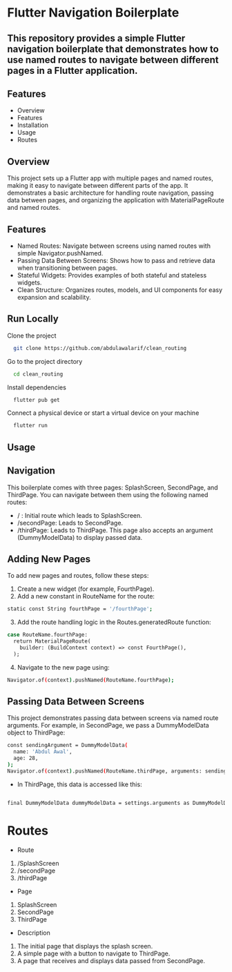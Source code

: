 
# Flutter Navigation Boilerplate

## This repository provides a simple Flutter navigation boilerplate that demonstrates how to use named routes to navigate between different pages in a Flutter application.



## Features

- Overview
- Features
- Installation
- Usage
- Routes

##  Overview
This project sets up a Flutter app with multiple pages and named routes, making it easy to navigate between different parts of the app. It demonstrates a basic architecture for handling route navigation, passing data between pages, and organizing the application with MaterialPageRoute and named routes.

##  Features
- Named Routes: Navigate between screens using named routes with simple Navigator.pushNamed.
- Passing Data Between Screens: Shows how to pass and retrieve data when transitioning between pages.
- Stateful Widgets: Provides examples of both stateful and stateless widgets.
- Clean Structure: Organizes routes, models, and UI components for easy expansion and scalability.



## Run Locally

Clone the project

```bash
  git clone https://github.com/abdulawalarif/clean_routing
```

Go to the project directory

```bash
  cd clean_routing
```

Install dependencies

```bash
  flutter pub get
```

Connect a physical device or start a virtual device on your machine

```bash
  flutter run
```


## Usage
## Navigation
This boilerplate comes with three pages: SplashScreen, SecondPage, and ThirdPage. You can navigate between them using the following named routes:

- / : Initial route which leads to SplashScreen.
- /secondPage: Leads to SecondPage.
- /thirdPage: Leads to ThirdPage. This page also accepts an argument (DummyModelData) to display passed data.

## Adding New Pages
To add new pages and routes, follow these steps:

1.  Create a new widget (for example, FourthPage).
2.  Add a new constant in RouteName for the route:


```bash
static const String fourthPage = '/fourthPage';

```
3. Add the route handling logic in the Routes.generatedRoute function:


```bash
case RouteName.fourthPage:
  return MaterialPageRoute(
    builder: (BuildContext context) => const FourthPage(),
  );
```

4. Navigate to the new page using:

```bash
Navigator.of(context).pushNamed(RouteName.fourthPage);
```

## Passing Data Between Screens
This project demonstrates passing data between screens via named route arguments. For example, in SecondPage, we pass a DummyModelData object to ThirdPage:
```bash
const sendingArgument = DummyModelData(
  name: 'Abdul Awal',
  age: 28,
);
Navigator.of(context).pushNamed(RouteName.thirdPage, arguments: sendingArgument);
```

- In ThirdPage, this data is accessed like this:
```bash

final DummyModelData dummyModelData = settings.arguments as DummyModelData;
```



# Routes
- Route	
1. /SplashScreen
2. /secondPage	 
3. /thirdPage


- Page	
1. SplashScreen
2. SecondPage
3. ThirdPage


- Description
1. The initial page that displays the splash screen.
2. A simple page with a button to navigate to ThirdPage.
3. A page that receives and displays data passed from SecondPage.